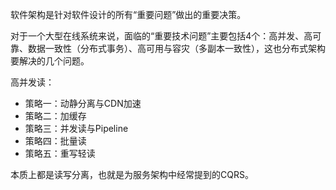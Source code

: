 



软件架构是针对软件设计的所有“重要问题”做出的重要决策。

对于一个大型在线系统来说，面临的“重要技术问题”主要包括4个：高并发、高可靠、数据一致性（分布式事务）、高可用与容灾（多副本一致性），这也分布式架构要解决的几个问题。


高并发读：
* 策略一：动静分离与CDN加速
* 策略二：加缓存
* 策略三：并发读与Pipeline
* 策略四：批量读
* 策略五：重写轻读

本质上都是读写分离，也就是为服务架构中经常提到的CQRS。
